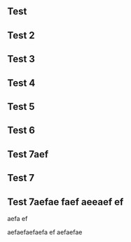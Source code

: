 ## Test
## Test 2
## Test 3
## Test 4
## Test 5
## Test 6
## Test 7aef
## Test 7
## Test 7aefae faef aeeaef ef
aefa ef

aefaefaefaefa ef
aefaefae
